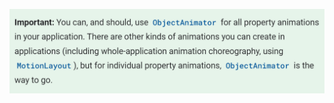 ![alt text](https://github.com/lucasribolli/android-codelabs/blob/master/images/animation-ObjectAnimator-and-Motion-Layout.png?raw=true)
